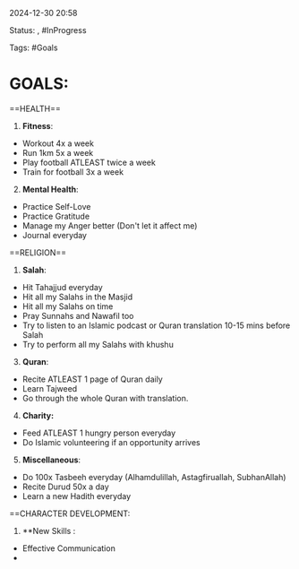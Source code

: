 
2024-12-30 20:58

Status:  , #InProgress 

Tags: #Goals

#  GOALS:

==HEALTH==
1.  **Fitness**:
- Workout 4x a week
- Run 1km 5x a week
- Play football ATLEAST twice a week
- Train for football 3x a week

2. **Mental Health**:
- Practice Self-Love
- Practice Gratitude
- Manage my Anger better (Don't let it affect me)
- Journal everyday

==RELIGION==
1. **Salah**:
- Hit Tahajjud everyday
- Hit all my Salahs in the Masjid
- Hit all my Salahs on time
- Pray Sunnahs and Nawafil too
- Try to listen to an Islamic podcast or Quran translation 10-15 mins before Salah
- Try to perform all my Salahs with khushu

3. **Quran**:
- Recite ATLEAST 1 page of Quran daily
- Learn Tajweed
- Go through the whole Quran with translation.

4. **Charity:**
- Feed ATLEAST 1 hungry person everyday
- Do Islamic volunteering if an opportunity arrives

5.  **Miscellaneous**:
- Do 100x Tasbeeh everyday (Alhamdulillah, Astagfiruallah, SubhanAllah)
- Recite Durud 50x a day
- Learn a new Hadith everyday

==CHARACTER DEVELOPMENT:
1. **New Skills :
- Effective Communication
- 
